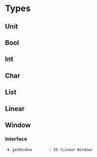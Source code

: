 # Types

## Unit

## Bool

## Int

## Char

## List

## Linear

## Window

### Interface

- `getWindow        : IO (Linear Window)`